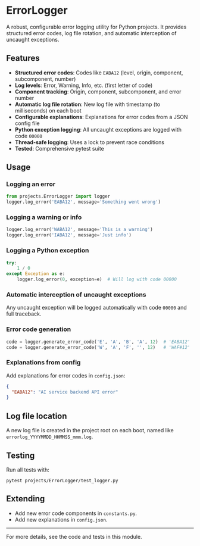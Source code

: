 # ErrorLogger

A robust, configurable error logging utility for Python projects. It provides structured error codes, log file rotation, and automatic interception of uncaught exceptions.

## Features
- **Structured error codes**: Codes like `EABA12` (level, origin, component, subcomponent, number)
- **Log levels**: Error, Warning, Info, etc. (first letter of code)
- **Component tracking**: Origin, component, subcomponent, and error number
- **Automatic log file rotation**: New log file with timestamp (to milliseconds) on each boot
- **Configurable explanations**: Explanations for error codes from a JSON config file
- **Python exception logging**: All uncaught exceptions are logged with code `00000`
- **Thread-safe logging**: Uses a lock to prevent race conditions
- **Tested**: Comprehensive pytest suite

## Usage

### Logging an error
```python
from projects.ErrorLogger import logger
logger.log_error('EABA12', message='Something went wrong')
```

### Logging a warning or info
```python
logger.log_error('WABA12', message='This is a warning')
logger.log_error('IABA12', message='Just info')
```

### Logging a Python exception
```python
try:
    1 / 0
except Exception as e:
    logger.log_error(0, exception=e)  # Will log with code 00000
```

### Automatic interception of uncaught exceptions
Any uncaught exception will be logged automatically with code `00000` and full traceback.

### Error code generation
```python
code = logger.generate_error_code('E', 'A', 'B', 'A', 12)  # 'EABA12'
code = logger.generate_error_code('W', 'A', 'F', '', 12)   # 'WAF#12'
```

### Explanations from config
Add explanations for error codes in `config.json`:
```json
{
  "EABA12": "AI service backend API error"
}
```

## Log file location
A new log file is created in the project root on each boot, named like `errorlog_YYYYMMDD_HHMMSS_mmm.log`.

## Testing
Run all tests with:
```
pytest projects/ErrorLogger/test_logger.py
```

## Extending
- Add new error code components in `constants.py`.
- Add new explanations in `config.json`.

---
For more details, see the code and tests in this module.

